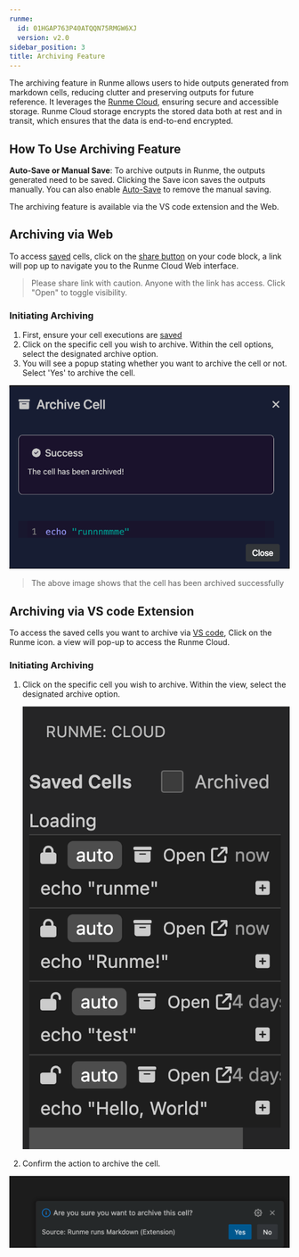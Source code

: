 ```yaml
---
runme:
  id: 01HGAP763P40ATQQN75RMGW6XJ
  version: v2.0
sidebar_position: 3
title: Archiving Feature
---
```


The archiving feature in Runme allows users to hide outputs generated from markdown cells, reducing clutter and preserving outputs for future reference. It leverages the [Runme Cloud](https://app.runme.dev/welcome), ensuring secure and accessible storage. Runme Cloud storage encrypts the stored data both at rest and in transit, which ensures that the data is end-to-end encrypted.

## How To Use Archiving Feature

**Auto-Save or Manual Save**: To archive outputs in Runme, the outputs generated need to be saved. Clicking the Save icon saves the outputs manually. You can also enable [Auto-Save](../configuration/auto-save) to remove the manual saving.

The archiving feature is available via the VS code extension and the Web.

## Archiving via Web

To access [saved](../configuration/auto-save) cells, click on the [share button](https://app.runme.dev/getting-started) on your code block, a link will pop up to navigate you to the Runme Cloud Web interface.

> Please share link with caution. Anyone with the link has access. Click "Open" to toggle visibility.

### Initiating Archiving

1. First, ensure your cell executions are [saved](../configuration/auto-save)
2. Click on the specific cell you wish to archive. Within the cell options, select the designated archive option.
3. You will see a popup stating whether you want to archive the cell or not. Select 'Yes' to archive the cell.

![success-archiving](../../static/img/success-archiving.png)

> The above image shows that the cell has been archived successfully

## Archiving via VS code Extension

To access the saved cells you want to archive via [VS code](../getting-started/vs-code), Click on the Runme icon. a view will pop-up to access the Runme Cloud.

### Initiating Archiving

1. Click on the specific cell you wish to archive. Within the view, select the designated archive option.

   ![confirm-archving](../../static/img/Archiving-Runme-clouds.png)
   

2. Confirm the action to archive the cell.

![vscode-archiving](../../static/img/vscode-archiving.png)
